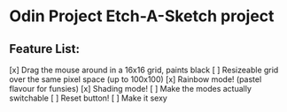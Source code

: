 # Odin Project Etch-A-Sketch project

## Feature List:
[x] Drag the mouse around in a 16x16 grid, paints black
[ ] Resizeable grid over the same pixel space (up to 100x100)
[x] Rainbow mode! (pastel flavour for funsies)
[x] Shading mode!
[ ] Make the modes actually switchable
[ ] Reset button!
[ ] Make it sexy

